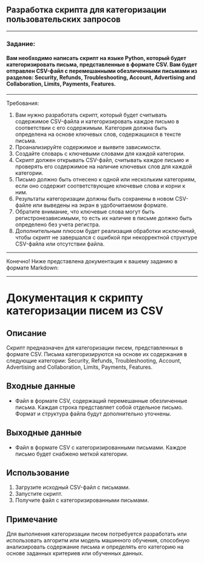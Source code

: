 ## Разработка скрипта для категоризации пользовательских запросов
***
### Задание:

#### Вам необходимо написать скрипт на языке Python, который будет категоризировать письма, представленные в формате CSV. Вам будет отправлен CSV-файл с перемешанными обезличенными письмами из разделов: Security, Refunds, Troubleshooting, Account, Advertising and Collaboration, Limits, Payments, Features.

---

Требования:

1. Вам нужно разработать скрипт, который будет считывать содержимое CSV-файла и категоризировать каждое письмо в соответствии с его содержимым. Категория должна быть определена на основе ключевых слов, содержащихся в тексте письма.
2. Проанализируйте содержимое и выявите зависимости.
3. Создайте словарь с ключевыми словами для каждой категории. 
4. Скрипт должен открывать CSV-файл, считывать каждое письмо и проверять его содержимое на наличие ключевых слов для каждой категории.
5. Письмо должно быть отнесено к одной или нескольким категориям, если оно содержит соответствующие ключевые слова и корни к ним. 
6. Результаты категоризации должны быть сохранены в новом CSV-файле или выведены на экран в удобочитаемом формате.
7. Обратите внимание, что ключевые слова могут быть регистронезависимыми, то есть их наличие в письме должно быть определено без учета регистра.
8. Дополнительным плюсом будет реализация обработки исключений, чтобы скрипт не завершался с ошибкой при некорректной структуре CSV-файла или отсутствии файла.
___
Конечно! Ниже представлена документация к вашему заданию в формате Markdown:

---

# Документация к скрипту категоризации писем из CSV

## Описание

Скрипт предназначен для категоризации писем, представленных в формате CSV. Письма категоризируются на основе их содержания в следующие категории: Security, Refunds, Troubleshooting, Account, Advertising and Collaboration, Limits, Payments, Features.

## Входные данные

- Файл в формате CSV, содержащий перемешанные обезличенные письма. Каждая строка представляет собой отдельное письмо. Формат и структура файла будут дополнительно уточнены.

## Выходные данные

- Файл в формате CSV с категоризированными письмами. Каждое письмо будет снабжено меткой категории.

## Использование

1. Загрузите исходный CSV-файл с письмами.
2. Запустите скрипт.
3. Получите файл с категоризированными письмами.

## Примечание

Для выполнения категоризации писем потребуется разработать или использовать алгоритм или модель машинного обучения, способную анализировать содержание письма и определять его категорию на основе заданных критериев или обученных данных.
